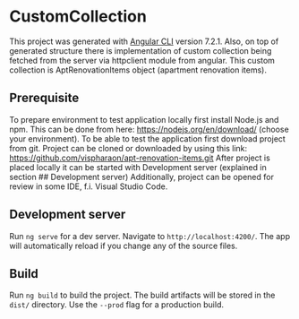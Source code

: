 # CustomCollection

This project was generated with [Angular CLI](https://github.com/angular/angular-cli) version 7.2.1.
Also, on top of generated structure there is implementation of custom collection being fetched from the server via httpclient module from angular. This custom collection is AptRenovationItems object (apartment renovation items).

## Prerequisite
To prepare environment to test application locally first install Node.js and npm. This can be done from here: https://nodejs.org/en/download/  (choose your environment).
To be able to test the application first download project from git. Project can be cloned or downloaded by using this link: https://github.com/vispharaon/apt-renovation-items.git
After project is placed locally it can be started with Development server (explained in section ## Development server)
Additionally, project can be opened for review in some IDE, f.i. Visual Studio Code.

## Development server

Run `ng serve` for a dev server. Navigate to `http://localhost:4200/`. The app will automatically reload if you change any of the source files.

## Build

Run `ng build` to build the project. The build artifacts will be stored in the `dist/` directory. Use the `--prod` flag for a production build.
